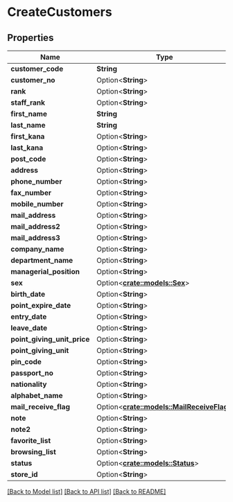 # CreateCustomers

## Properties

Name | Type | Description | Notes
------------ | ------------- | ------------- | -------------
**customer_code** | **String** |  | 
**customer_no** | Option<**String**> |  | [optional]
**rank** | Option<**String**> |  | [optional]
**staff_rank** | Option<**String**> |  | [optional]
**first_name** | **String** |  | 
**last_name** | **String** |  | 
**first_kana** | Option<**String**> |  | [optional]
**last_kana** | Option<**String**> |  | [optional]
**post_code** | Option<**String**> |  | [optional]
**address** | Option<**String**> |  | [optional]
**phone_number** | Option<**String**> |  | [optional]
**fax_number** | Option<**String**> |  | [optional]
**mobile_number** | Option<**String**> |  | [optional]
**mail_address** | Option<**String**> |  | [optional]
**mail_address2** | Option<**String**> |  | [optional]
**mail_address3** | Option<**String**> |  | [optional]
**company_name** | Option<**String**> |  | [optional]
**department_name** | Option<**String**> |  | [optional]
**managerial_position** | Option<**String**> |  | [optional]
**sex** | Option<[**crate::models::Sex**](sex.md)> |  | [optional]
**birth_date** | Option<**String**> |  | [optional]
**point_expire_date** | Option<**String**> |  | [optional]
**entry_date** | Option<**String**> |  | [optional]
**leave_date** | Option<**String**> |  | [optional]
**point_giving_unit_price** | Option<**String**> |  | [optional]
**point_giving_unit** | Option<**String**> |  | [optional]
**pin_code** | Option<**String**> |  | [optional]
**passport_no** | Option<**String**> |  | [optional]
**nationality** | Option<**String**> |  | [optional]
**alphabet_name** | Option<**String**> |  | [optional]
**mail_receive_flag** | Option<[**crate::models::MailReceiveFlag**](mailReceiveFlag.md)> |  | [optional]
**note** | Option<**String**> |  | [optional]
**note2** | Option<**String**> |  | [optional]
**favorite_list** | Option<**String**> |  | [optional]
**browsing_list** | Option<**String**> |  | [optional]
**status** | Option<[**crate::models::Status**](status.md)> |  | [optional]
**store_id** | Option<**String**> |  | [optional]

[[Back to Model list]](../README.md#documentation-for-models) [[Back to API list]](../README.md#documentation-for-api-endpoints) [[Back to README]](../README.md)


